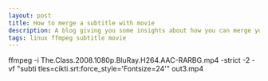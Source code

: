 ```yaml
---
layout: post
title: How to merge a subtitle with movie
description: A blog giving you some insights about how you can merge your subtitle with movie: soft and hard method.
tags: linux ffmpeg subtitle movie
---
```


ffmpeg -i The.Class.2008.1080p.BluRay.H264.AAC-RARBG.mp4 -strict -2 -vf "subti
tles=cikti.srt:force_style='Fontsize=24'" out3.mp4

